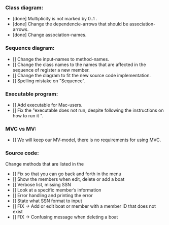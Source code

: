 ### Class diagram: 
- [done] Multiplicity is not marked by 0..1 .
- [done] Change the dependencie-arrows that should be association-arrows.
- [done] Change association-names.

### Sequence diagram: 
- [] Change the input-names to method-names. 
- [] Change the class names to the names that are affected in the sequence of register a new member.
- [] Change the diagram to fit the new source code implementation.
- [] Spelling mistake on "Sequence".

### Executable program:
- [] Add executable for Mac-users.
- [] Fix the "executable does not run, despite following the instructions on how to run it ".

### MVC vs MV:
- [] We will keep our MV-model, there is no requirements for using MVC.

### Source code: 
Change methods that are listed in the 
- [] Fix so that you can go back and forth in the menu
- [] Show the members when edit, delete or add a boat
- [] Verbose list, missing SSN
- [] Look at a specific member’s information
- [] Error handling and printing the error
- [] State what SSN format to input
- [] FIX -> Add or edit boat or member with a member ID that does not exist
- [] FIX -> Confusing message when deleting a boat